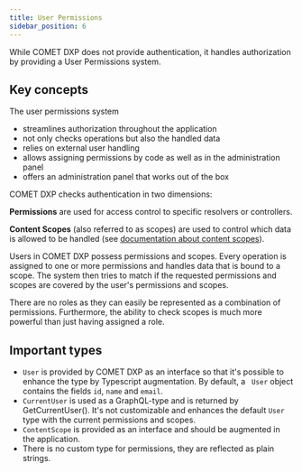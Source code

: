 ```yaml
---
title: User Permissions
sidebar_position: 6
---
```


While COMET DXP does not provide authentication, it handles authorization by providing a User Permissions system.

## Key concepts

The user permissions system

-   streamlines authorization throughout the application
-   not only checks operations but also the handled data
-   relies on external user handling
-   allows assigning permissions by code as well as in the administration panel
-   offers an administration panel that works out of the box

COMET DXP checks authentication in two dimensions:

**Permissions** are used for access control to specific resolvers or controllers.

**Content Scopes** (also referred to as scopes) are used to control which data is allowed to be handled (see [documentation about content scopes](/docs/content-scope)).

Users in COMET DXP possess permissions and scopes. Every operation is assigned to one or more permissions and handles data that is bound to a scope. The system then tries to match if the requested permissions and scopes are covered by the user's permissions and scopes.

There are no roles as they can easily be represented as a combination of permissions. Furthermore, the ability to check scopes is much more powerful than just having assigned a role.

## Important types

-   `User` is provided by COMET DXP as an interface so that it's possible to enhance the type by Typescript augmentation. By default, a ` User` object contains the fields `id`, `name` and `email`.
-   `CurrentUser` is used as a GraphQL-type and is returned by GetCurrentUser(). It's not customizable and enhances the default `User` type with the current permissions and scopes.
-   `ContentScope` is provided as an interface and should be augmented in the application.
-   There is no custom type for permissions, they are reflected as plain strings.
